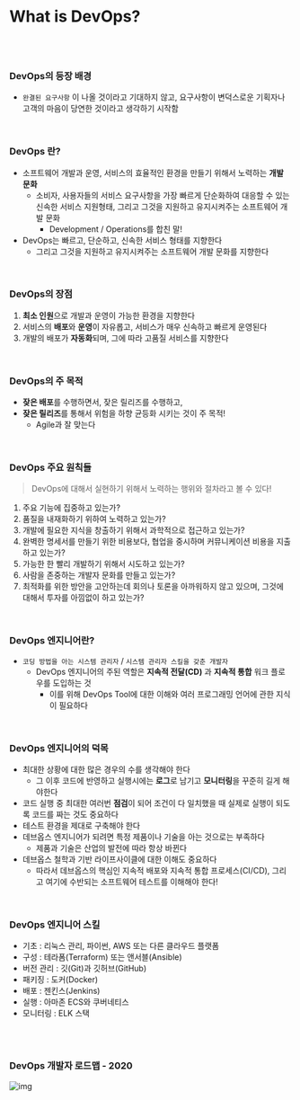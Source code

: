 # What is DevOps?

<br>

<br>

### DevOps의 등장 배경

- `완결된 요구사항` 이 나올 것이라고 기대하지 않고, 요구사항이 변덕스로운 기획자나 고객의 마음이 당연한 것이라고 생각하기 시작함

<br>

### DevOps 란?

- 소프트웨어 개발과 운영, 서비스의 효율적인 환경을 만들기 위해서 노력하는 **개발 문화**
  - 소비자, 사용자들의 서비스 요구사항을 가장 빠르게 단순화하여 대응할 수 있는 신속한 서비스 지원형태, 그리고 그것을 지원하고 유지시켜주는 소프트웨어 개발 문화
    - Development / Operations를 합친 말!
- DevOps는 빠르고, 단순하고, 신속한 서비스 형태를 지향한다
  - 그리고 그것을 지원하고 유지시켜주는 소프트웨어 개발 문화를 지향한다

<br>

### DevOps의 장점

1. **최소 인원**으로 개발과 운영이 가능한 환경을 지향한다
2. 서비스의 **배포**와 **운영**이 자유롭고, 서비스가 매우 신속하고 빠르게 운영된다
3. 개발의 배포가 **자동화**되며, 그에 따라 고품질 서비스를 지향한다 

<br>

### DevOps의 주 목적

- **잦은 배포**를 수행하면서, 잦은 릴리즈를 수행하고, 
- **잦은 릴리즈**를 통해서 위험을 하향 균등화 시키는 것이 주 목적!
  - Agile과 잘 맞는다

<br>

### DevOps 주요 원칙들

> DevOps에 대해서 실현하기 위해서 노력하는 행위와 절차라고 볼 수 있다!

1. 주요 기능에 집중하고 있는가?
2. 품질을 내재화하기 위하여 노력하고 있는가?
3. 개발에 필요한 지식을 창출하기 위해서 과학적으로 접근하고 있는가?
4. 완벽한 명세서를 만들기 위한 비용보다, 협업을 중시하며 커뮤니케이션 비용을 지출하고 있는가?
5. 가능한 한 빨리 개발하기 위해서 시도하고 있는가?
6. 사람을 존중하는 개발자 문화를 만들고 있는가?
7. 최적화를 위한 방안을 고안하는데 회의나 토론을 아까워하지 않고 있으며, 그것에 대해서 투자를 아낌없이 하고 있는가?

<br>

### DevOps 엔지니어란?

- `코딩 방법을 아는 시스템 관리자` / `시스템 관리자 스킬을 갖춘 개발자`
  - DevOps 엔지니어의 주된 역할은 **지속적 전달(CD)** 과 **지속적 통합** 워크 플로우를 도입하는 것
    - 이를 위해 DevOps Tool에 대한 이해와 여러 프로그래밍 언어에 관한 지식이 필요하다

<br>

### DevOps 엔지니어의 덕목

- 최대한 상황에 대한 많은 경우의 수를 생각해야 한다
  - 그 이후 코드에 반영하고 실행시에는 **로그**로 남기고 **모니터링**을 꾸준히 길게 해야한다
- 코드 실행 중 최대한 여러번 **점검**이 되어 조건이 다 일치했을 때 실제로 실행이 되도록 코드를 짜는 것도 중요하다
- 테스트 환경을 제대로 구축해야 한다
- 데브옵스 엔지니어가 되려면 특정 제품이나 기술을 아는 것으로는 부족하다
  - 제품과 기술은 산업의 발전에 따라 항상 바뀐다 
- 데브옵스 철학과 기반 라이프사이클에 대한 이해도 중요하다 
  - 따라서 데브옵스의 핵심인 지속적 배포와 지속적 통합 프로세스(CI/CD), 그리고 여기에 수반되는 소프트웨어 테스트를 이해해야 한다!

<br>

### DevOps 엔지니어 스킬

- 기초 : 리눅스 관리, 파이썬, AWS 또는 다른 클라우드 플랫폼
- 구성 : 테라폼(Terraform) 또는 앤서블(Ansible)
- 버전 관리 : 깃(Git)과 깃허브(GitHub)
- 패키징 : 도커(Docker)
- 배포 : 젠킨스(Jenkins)
- 실행 : 아마존 ECS와 쿠버네티스
- 모니터링 : ELK 스택

<br>

<br>

### DevOps 개발자 로드맵 - 2020

![img](https://media.vlpt.us/images/exploit017/post/53caf20f-feae-47aa-9bcf-f4fb2245b459/image.png)